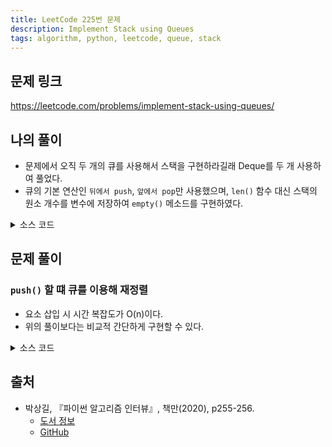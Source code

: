 ```yaml
---
title: LeetCode 225번 문제
description: Implement Stack using Queues
tags: algorithm, python, leetcode, queue, stack
---
```


## 문제 링크

https://leetcode.com/problems/implement-stack-using-queues/

## 나의 풀이

- 문제에서 오직 두 개의 큐를 사용해서 스택을 구현하라길래 Deque를 두 개 사용하여 풀었다.
- 큐의 기본 연산인 `뒤에서 push`, `앞에서 pop`만 사용했으며, `len()` 함수 대신 스택의 원소 개수를 변수에 저장하여 `empty()` 메소드를 구현하였다.

<details>
<summary>소스 코드</summary>
<div markdown="1">

```python
class MyStack:
    def __init__(self):
        self.main_queue, self.temp_queue = deque(), deque()
        self.length = 0

    def push(self, x: int) -> None:
        self.main_queue.appendleft(x)
        self.length += 1

    def pop(self) -> int:
        value = self.switch_queue()
        self.length -= 1
        return value

    def top(self) -> int:
        value = self.switch_queue()
        self.main_queue.appendleft(value)
        return value

    def empty(self) -> bool:
        return self.length == 0

    # push와 pop의 중복 코드를 별도의 메소드로 분리
    # 가장 위에 있는 원소, 즉 마지막으로 push한 원소를 제외하고
    # main_queue의 모든 원소를 차례대로 temp_queue에 push,
    # main_queue의 남은 원소를 변수 value에 저장한 다음
    # temp_queue에 push한 원소를 전부 다시 main_queue에 push 후 value 리턴
    def switch_queue(self) -> int:
        for _ in range(self.length - 1):
            self.temp_queue.appendleft(self.main_queue.pop())
        value = self.main_queue.pop()
        for _ in range(self.length - 1):
            self.main_queue.appendleft(self.temp_queue.pop())
        return value
```

</div>
</details>

## 문제 풀이

### `push()` 할 떄 큐를 이용해 재정렬

- 요소 삽입 시 시간 복잡도가 O(n)이다.
- 위의 풀이보다는 비교적 간단하게 구현할 수 있다.

<details>
<summary>소스 코드</summary>
<div markdown="1">

```python
class solution1:
    def __init__(self):
        self.q = deque()

    def push(self, x: int) -> None:
        self.q.append(x)

        # 요소 삽입 후 맨 앞에 두는 상태로 재정렬
        for _ in range(len(self.q) - 1):
            self.q.append(self.q.popleft())

    def pop(self) -> int:
        return self.q.popleft()

    def top(self) -> int:
        return self.q[0]

    def empty(self) -> bool:
        return len(self.q) == 0
```

</div>
</details>

## 출처

- 박상길, 『파이썬 알고리즘 인터뷰』, 책만(2020), p255-256.
  - [도서 정보](https://www.onlybook.co.kr/entry/algorithm-interview)
  - [GitHub](https://github.com/onlybooks/algorithm-interview)
